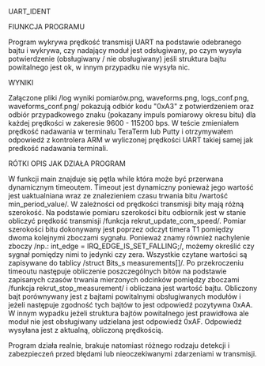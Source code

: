 UART_IDENT

FIUNKCJA PROGRAMU

Program wykrywa prędkość transmisji UART na podstawie odebranego bajtu i wykrywa, czy nadający moduł jest odsługiwany, po czym wysyła potwierdzenie (obsługiwany / nie obsługiwany) jeśli struktura bajtu powitalnego jest ok, w innym przypadku nie wysyła nic. 

WYNIKI

Załączone pliki /log wyniki pomiarów.png, waveforms.png, logs_conf.png, waveforms_conf.png/ pokazują odbiór kodu "0xA3" z potwierdzeniem oraz odbiór przypadkowego znaku (pokazany impuls pomiarowy okresu bitu) dla każdej prędkości w zakeresie 9600 - 115200 bps. W teście zmieniałem prędkość nadawania w terminalu TeraTerm lub Putty i otrzymywałem odpowiedź z kontrolera ARM w wyliczonej prędkości UART takiej samej jak predkość nadawania terminali.

RÓTKI OPIS JAK DZIAŁA PROGRAM 

W funkcji main znajduje się pętla while która może być przerwana dynamicznym timeoutem. Timeout jest dynamiczny ponieważ jego wartość jest uaktualniana wraz ze znalezieniem czasu trwania bitu /wartość min_period_value/. W zależności od prędkości transmisji bity mają różną szerokość. Na podstawie pomiaru szerokości bitu odbiornik jest w stanie obliczyć prędkość transmisji /funkcja rekrut_update_com_speed/. Pomiar szerokości bitu dokonywany jest poprzez odczyt timera T1 pomiędzy dwoma kolejnymi zboczami sygnału. Ponieważ znamy również nachylenie zboczy /np.: int_edge = IRQ_EDGE_IS_SET_FALLING;/, możemy określić czy sygnał pomiędzy nimi to jedynki czy zera. Wszystkie czytane wartości są zapisywane do tablicy /struct Bits_s measurements[]/. 
Po przekroczeniu timeoutu następuje obliczenie poszczególnych bitów na podstawie zapisanych czasów trwania mierzonych odcinków pomiędzy zboczami /funkcja rekrut_stop_measurement/ i obliczana jest wartość bajtu. Obliczony bajt porównywany jest z bajtami powitalnymi obsługiwanych modułów i jeżeli następuje zgodność tych bajtów to jest odpowiedź pozytywna 0xAA. W innym wypadku jeżeli struktura bajtów powitalnego jest prawidłowa ale moduł nie jest obsługiwany udzielana jest odpowiedź 0xAF. Odpowiedź wysyłana jest z aktualną, obliczoną prędkością.

Program działa realnie, brakuje natomiast różnego rodzaju detekcji i zabezpieczeń przed błędami lub nieoczekiwanymi zdarzeniami w transmisji.
